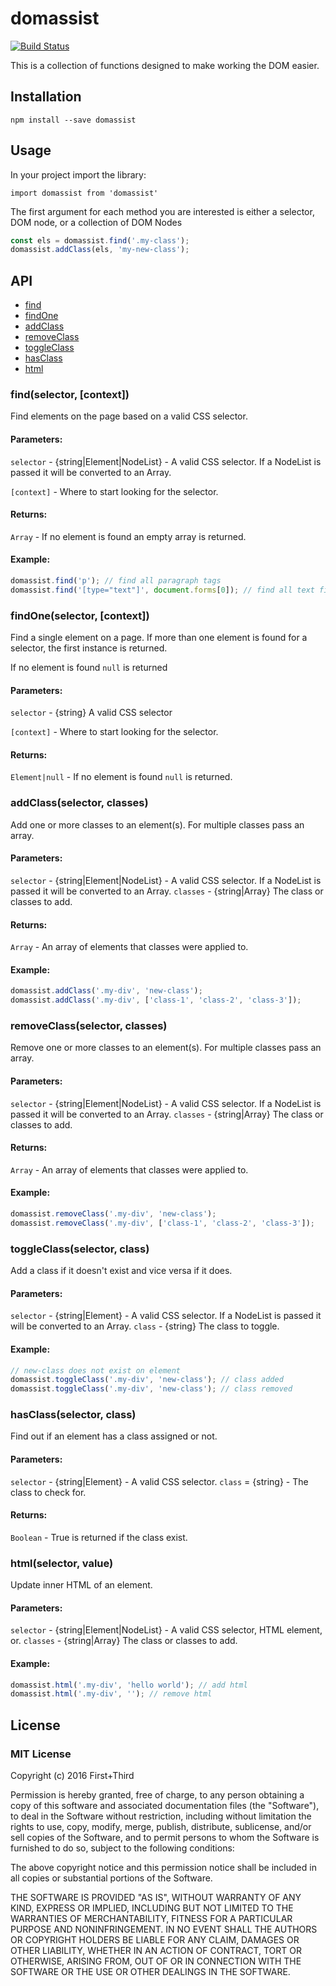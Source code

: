# domassist

[![Build Status](https://travis-ci.org/firstandthird/domassist.svg?branch=master)](https://travis-ci.org/firstandthird/domassist)

This is a collection of functions designed to make working the DOM easier.

## Installation

`npm install --save domassist`

## Usage

In your project import the library:

`import domassist from 'domassist'`

The first argument for each method you are interested is either a selector, DOM node, or a collection of 
DOM Nodes

```javascript
const els = domassist.find('.my-class');
domassist.addClass(els, 'my-new-class');
```

## API

- [find](#findselector-context)
- [findOne](#findoneselector-context)
- [addClass](#addclassselector-classes)
- [removeClass](#removeclassselector-classes)
- [toggleClass](#toggleclassselector-classes)
- [hasClass](#hasclassselector-class)
- [html](#htmlselector-value)

### find(selector, [context])

Find elements on the page based on a valid CSS selector.

#### Parameters:

`selector` - {string|Element|NodeList} - A valid CSS selector. If a NodeList is passed it will be converted to an Array.

`[context]` - Where to start looking for the selector.

#### Returns:

`Array` - If no element is found an empty array is returned.

#### Example:

```javascript
domassist.find('p'); // find all paragraph tags
domassist.find('[type="text"]', document.forms[0]); // find all text fields in the first form
```

### findOne(selector, [context])

Find a single element on a page. If more than one element is found for a selector, the first instance is returned.

If no element is found `null` is returned

#### Parameters:

`selector` - {string} A valid CSS selector

`[context]` - Where to start looking for the selector.

#### Returns:

`Element|null` - If no element is found `null` is returned.

### addClass(selector, classes)

Add one or more classes to an element(s). For multiple classes pass an array.

#### Parameters:

`selector` - {string|Element|NodeList} - A valid CSS selector. If a NodeList is passed it will be converted to an Array.
`classes` - {string|Array} The class or classes to add.

#### Returns:

`Array` - An array of elements that classes were applied to.

#### Example:

```javascript
domassist.addClass('.my-div', 'new-class');
domassist.addClass('.my-div', ['class-1', 'class-2', 'class-3']);
```

### removeClass(selector, classes)

Remove one or more classes to an element(s). For multiple classes pass an array.

#### Parameters:

`selector` - {string|Element|NodeList} - A valid CSS selector. If a NodeList is passed it will be converted to an Array.
`classes` - {string|Array} The class or classes to add.

#### Returns:

`Array` - An array of elements that classes were applied to.

#### Example:

```javascript
domassist.removeClass('.my-div', 'new-class');
domassist.removeClass('.my-div', ['class-1', 'class-2', 'class-3']);
```


### toggleClass(selector, class)

Add a class if it doesn't exist and vice versa if it does.

#### Parameters:

`selector` - {string|Element} - A valid CSS selector. If a NodeList is passed it will be converted to an Array.
`class` - {string} The class to toggle.

#### Example:

```javascript
// new-class does not exist on element
domassist.toggleClass('.my-div', 'new-class'); // class added
domassist.toggleClass('.my-div', 'new-class'); // class removed
```


### hasClass(selector, class)

Find out if an element has a class assigned or not.

#### Parameters:

`selector` - {string|Element} - A valid CSS selector.
`class` = {string} - The class to check for.

#### Returns:

`Boolean` - True is returned if the class exist.


### html(selector, value)

Update inner HTML of an element.

#### Parameters:

`selector` - {string|Element|NodeList} - A valid CSS selector, HTML element, or.
`classes` - {string|Array} The class or classes to add.

#### Example:

```javascript
domassist.html('.my-div', 'hello world'); // add html
domassist.html('.my-div', ''); // remove html
```




## License

### MIT License

Copyright (c) 2016 First+Third

Permission is hereby granted, free of charge, to any person obtaining a copy
of this software and associated documentation files (the "Software"), to deal
in the Software without restriction, including without limitation the rights
to use, copy, modify, merge, publish, distribute, sublicense, and/or sell
copies of the Software, and to permit persons to whom the Software is
furnished to do so, subject to the following conditions:

The above copyright notice and this permission notice shall be included in all
copies or substantial portions of the Software.

THE SOFTWARE IS PROVIDED "AS IS", WITHOUT WARRANTY OF ANY KIND, EXPRESS OR
IMPLIED, INCLUDING BUT NOT LIMITED TO THE WARRANTIES OF MERCHANTABILITY,
FITNESS FOR A PARTICULAR PURPOSE AND NONINFRINGEMENT. IN NO EVENT SHALL THE
AUTHORS OR COPYRIGHT HOLDERS BE LIABLE FOR ANY CLAIM, DAMAGES OR OTHER
LIABILITY, WHETHER IN AN ACTION OF CONTRACT, TORT OR OTHERWISE, ARISING FROM,
OUT OF OR IN CONNECTION WITH THE SOFTWARE OR THE USE OR OTHER DEALINGS IN THE
SOFTWARE.

